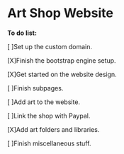 Art Shop Website
===============================
**To do list:**

[ ]Set up the custom domain.

[X]Finish the bootstrap engine setup.

[X]Get started on the website design.

[ ]Finish subpages.

[ ]Add art to the website.

[ ]Link the shop with Paypal.

[X]Add art folders and libraries.

[ ]Finish miscellaneous stuff.
